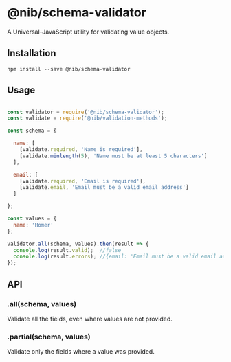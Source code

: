 # @nib/schema-validator

A Universal-JavaScript utility for validating value objects.

## Installation

    npm install --save @nib/schema-validator

## Usage

```javascript

const validator = require('@nib/schema-validator');
const validate = require('@nib/validation-methods');

const schema = {

  name: [
    [validate.required, 'Name is required'],
    [validate.minlength(5), 'Name must be at least 5 characters']
  ],

  email: [
    [validate.required, 'Email is required'],
    [validate.email, 'Email must be a valid email address']
  ]

};

const values = {
  name: 'Homer'
};

validator.all(schema, values).then(result => {
  console.log(result.valid);  //false
  console.log(result.errors); //{email: 'Email must be a valid email address'}
});

```

## API

### .all(schema, values)

Validate all the fields, even where values are not provided.

### .partial(schema, values)

Validate only the fields where a value was provided.

